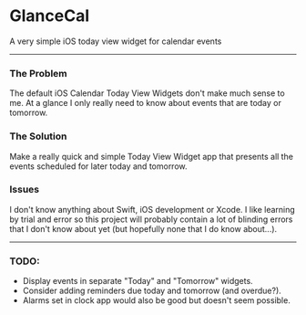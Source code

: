 # GlanceCal
A very simple iOS today view widget for calendar events

----

### The Problem

The default iOS Calendar Today View Widgets don't make much sense to me. At a glance I only really need to know about events that are today or tomorrow.

### The Solution

Make a really quick and simple Today View Widget app that presents all the events scheduled for later today and tomorrow.

### Issues

I don't know anything about Swift, iOS development or Xcode. I like learning by trial and error so this project will probably contain a lot of blinding errors that I don't know about yet (but hopefully none that I do know about...).

----

### TODO:
- Display events in separate "Today" and "Tomorrow" widgets.
- Consider adding reminders due today and tomorrow (and overdue?).
- Alarms set in clock app would also be good but doesn't seem possible.
